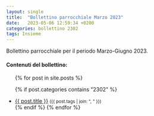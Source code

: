 ```yaml
---
layout: single
title:  "Bollettino parrocchiale Marzo 2023"
date:   2023-05-06 12:59:34 +0200
categories: bollettino 2302
tags: Insieme
---
```



Bollettino parrocchiale per il periodo Marzo-Giugno 2023.

<div class="notice--info">
<h4>Contenuti del bollettino:</h4>
<ul>
{% for post in site.posts %}

  {% if post.categories contains "2302" %}
  <li>
    <a href="{{ post.url }}">{{ post.title }}</a>
    <small>({{ post.tags | join: ", " }})</small>
  </li>
  {% endif %}
{% endfor %}
</ul>
</div>

